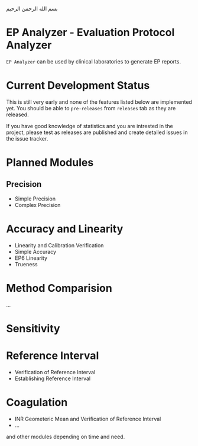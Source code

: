 ﻿بسم الله الرحمن الرحيم

# EP Analyzer - Evaluation Protocol Analyzer
`EP Analyzer` can be used by clinical laboratories to generate EP reports.

# Current Development Status
This is still very early and none of the features listed below are implemented yet. You should be able to `pre-releases` from `releases` tab as they are released.

If you have good knowledge of statistics and you are intrested in the project, please test as releases are published and create detailed issues in the issue tracker.

# Planned Modules

## Precision
- Simple Precision
- Complex Precision

# Accuracy and Linearity
- Linearity and Calibration Verification
- Simple Accuracy
- EP6 Linearity
- Trueness

# Method Comparision
...

# Sensitivity

# Reference Interval
- Verification of Reference Interval
- Establishing Reference Interval

# Coagulation
- INR Geometeric Mean and Verification of Reference Interval
- ...

and other modules depending on time and need.
